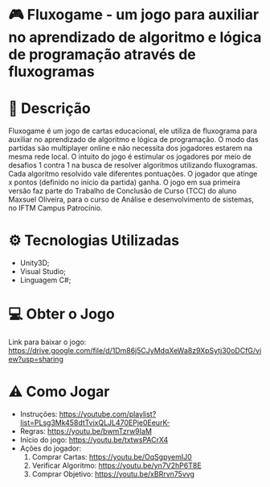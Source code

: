 # :video_game: Fluxogame - um jogo para auxiliar no aprendizado de algoritmo e lógica de programação através de fluxogramas

# :memo: Descrição
Fluxogame é um jogo de cartas educacional, ele utiliza de fluxograma para auxiliar no aprendizado de algoritmo e lógica de programação. O modo das partidas são multiplayer online e não necessita dos jogadores estarem na mesma rede local. O intuito do jogo é estimular os jogadores por meio de desafios 1 contra 1 na busca de resolver algoritmos utilizando fluxogramas. Cada algoritmo resolvido vale diferentes pontuações. O jogador que atinge x pontos (definido no início da partida) ganha. O jogo em sua primeira versão faz parte do Trabalho de Conclusão de Curso (TCC) do aluno Maxsuel Oliveira, para o curso de Análise e desenvolvimento de sistemas, no IFTM Campus Patrocínio.

<!--<img width="200" alt="logo-inst" src="./LOGO.png"> -->

# :gear: Tecnologias Utilizadas

  * Unity3D;
  * Visual Studio;
  * Linguagem C#;

# :computer: Obter o Jogo

Link para baixar o jogo: https://drive.google.com/file/d/1Dm86j5CJyMdqXeWa8z9XpSytj30oDCfG/view?usp=sharing

# :warning: Como Jogar

  * Instruções: https://youtube.com/playlist?list=PLsg3Mk458dtTvixQLJL470EPje0EeurK-
  * Regras: https://youtu.be/bwmTzrw9IaM
  * Início do jogo: https://youtu.be/txtwsPACrX4
  * Ações do jogador:
      1. Comprar Cartas: https://youtu.be/OqSgpyemIJ0
      2. Verificar Algoritmo: https://youtu.be/yn7V2hP6T8E
      3. Comprar Objetivo: https://youtu.be/xBRrvn75vvg
  

